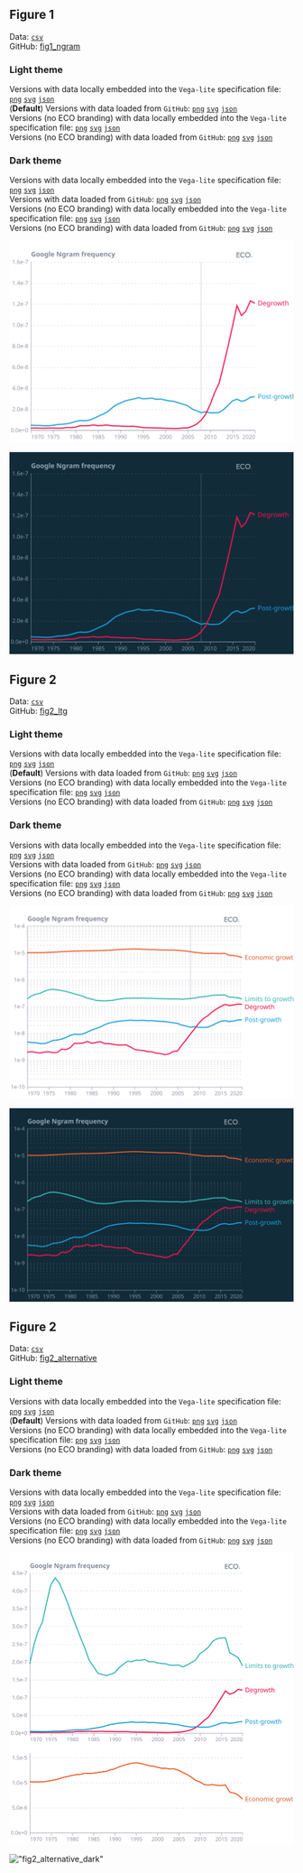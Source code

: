 ## Figure 1  

Data: [`csv`](data/fig1_ngram.csv)  
GitHub: [fig1_ngram](https://github.com/EconomicsObservatory/ECOvisualisations/tree/main/articles/degrowth-is-there-any-consensus-on-whether-it-might-be-a-good-idea)  

### Light theme  

Versions with data locally embedded into the `Vega-lite` specification file: [`png`](visualisation/fig1_ngram_local.png) [`svg`](visualisation/fig1_ngram_local.svg) [`json`](visualisation/fig1_ngram_local.json)   
 (**Default**) Versions with data loaded from `GitHub`: [`png`](visualisation/fig1_ngram.png) [`svg`](visualisation/fig1_ngram.svg) [`json`](visualisation/fig1_ngram.json)  
Versions (no ECO branding) with data locally embedded into the `Vega-lite` specification file: [`png`](visualisation/fig1_ngram_local_no_branding.png) [`svg`](visualisation/fig1_ngram_local_no_branding.svg) [`json`](visualisation/fig1_ngram_local_no_branding.json)   
Versions (no ECO branding) with data loaded from `GitHub`: [`png`](visualisation/fig1_ngram_no_branding.png) [`svg`](visualisation/fig1_ngram_no_branding.svg) [`json`](visualisation/fig1_ngram_no_branding.json)   

### Dark theme  

Versions with data locally embedded into the `Vega-lite` specification file: [`png`](visualisation/fig1_ngram_local_dark.png) [`svg`](visualisation/fig1_ngram_local_dark.svg) [`json`](visualisation/fig1_ngram_local_dark.json)   
 Versions with data loaded from `GitHub`: [`png`](visualisation/fig1_ngram_dark.png) [`svg`](visualisation/fig1_ngram_dark.svg) [`json`](visualisation/fig1_ngram_dark.json)  
Versions (no ECO branding) with data locally embedded into the `Vega-lite` specification file: [`png`](visualisation/fig1_ngram_local_no_branding_dark.png) [`svg`](visualisation/fig1_ngram_local_no_branding_dark.svg) [`json`](visualisation/fig1_ngram_local_no_branding_dark.json)   
Versions (no ECO branding) with data loaded from `GitHub`: [`png`](visualisation/fig1_ngram_no_branding_dark.png) [`svg`](visualisation/fig1_ngram_no_branding_dark.svg) [`json`](visualisation/fig1_ngram_no_branding_dark.json)   

!["fig1_ngram"](visualisation/fig1_ngram.svg "fig1_ngram")

  

!["fig1_ngram_dark"](visualisation/fig1_ngram_dark.svg "fig1_ngram")

## Figure 2  

Data: [`csv`](data/fig2_ltg.csv)  
GitHub: [fig2_ltg](https://github.com/EconomicsObservatory/ECOvisualisations/tree/main/articles/degrowth-is-there-any-consensus-on-whether-it-might-be-a-good-idea)  

### Light theme  

Versions with data locally embedded into the `Vega-lite` specification file: [`png`](visualisation/fig2_ltg_local.png) [`svg`](visualisation/fig2_ltg_local.svg) [`json`](visualisation/fig2_ltg_local.json)   
 (**Default**) Versions with data loaded from `GitHub`: [`png`](visualisation/fig2_ltg.png) [`svg`](visualisation/fig2_ltg.svg) [`json`](visualisation/fig2_ltg.json)  
Versions (no ECO branding) with data locally embedded into the `Vega-lite` specification file: [`png`](visualisation/fig2_ltg_local_no_branding.png) [`svg`](visualisation/fig2_ltg_local_no_branding.svg) [`json`](visualisation/fig2_ltg_local_no_branding.json)   
Versions (no ECO branding) with data loaded from `GitHub`: [`png`](visualisation/fig2_ltg_no_branding.png) [`svg`](visualisation/fig2_ltg_no_branding.svg) [`json`](visualisation/fig2_ltg_no_branding.json)   

### Dark theme  

Versions with data locally embedded into the `Vega-lite` specification file: [`png`](visualisation/fig2_ltg_local_dark.png) [`svg`](visualisation/fig2_ltg_local_dark.svg) [`json`](visualisation/fig2_ltg_local_dark.json)   
 Versions with data loaded from `GitHub`: [`png`](visualisation/fig2_ltg_dark.png) [`svg`](visualisation/fig2_ltg_dark.svg) [`json`](visualisation/fig2_ltg_dark.json)  
Versions (no ECO branding) with data locally embedded into the `Vega-lite` specification file: [`png`](visualisation/fig2_ltg_local_no_branding_dark.png) [`svg`](visualisation/fig2_ltg_local_no_branding_dark.svg) [`json`](visualisation/fig2_ltg_local_no_branding_dark.json)   
Versions (no ECO branding) with data loaded from `GitHub`: [`png`](visualisation/fig2_ltg_no_branding_dark.png) [`svg`](visualisation/fig2_ltg_no_branding_dark.svg) [`json`](visualisation/fig2_ltg_no_branding_dark.json)   

!["fig2_ltg"](visualisation/fig2_ltg.svg "fig2_ltg")

  

!["fig2_ltg_dark"](visualisation/fig2_ltg_dark.svg "fig2_ltg")

## Figure 2  

Data: [`csv`](data/fig2_alternative.csv)  
GitHub: [fig2_alternative](https://github.com/EconomicsObservatory/ECOvisualisations/tree/main/articles/degrowth-is-there-any-consensus-on-whether-it-might-be-a-good-idea)  

### Light theme  

Versions with data locally embedded into the `Vega-lite` specification file: [`png`](visualisation/fig2_alternative_local.png) [`svg`](visualisation/fig2_alternative_local.svg) [`json`](visualisation/fig2_alternative_local.json)   
 (**Default**) Versions with data loaded from `GitHub`: [`png`](visualisation/fig2_alternative.png) [`svg`](visualisation/fig2_alternative.svg) [`json`](visualisation/fig2_alternative.json)  
Versions (no ECO branding) with data locally embedded into the `Vega-lite` specification file: [`png`](visualisation/fig2_alternative_local_no_branding.png) [`svg`](visualisation/fig2_alternative_local_no_branding.svg) [`json`](visualisation/fig2_alternative_local_no_branding.json)   
Versions (no ECO branding) with data loaded from `GitHub`: [`png`](visualisation/fig2_alternative_no_branding.png) [`svg`](visualisation/fig2_alternative_no_branding.svg) [`json`](visualisation/fig2_alternative_no_branding.json)   

### Dark theme  

Versions with data locally embedded into the `Vega-lite` specification file: [`png`](visualisation/fig2_alternative_local_dark.png) [`svg`](visualisation/fig2_alternative_local_dark.svg) [`json`](visualisation/fig2_alternative_local_dark.json)   
 Versions with data loaded from `GitHub`: [`png`](visualisation/fig2_alternative_dark.png) [`svg`](visualisation/fig2_alternative_dark.svg) [`json`](visualisation/fig2_alternative_dark.json)  
Versions (no ECO branding) with data locally embedded into the `Vega-lite` specification file: [`png`](visualisation/fig2_alternative_local_no_branding_dark.png) [`svg`](visualisation/fig2_alternative_local_no_branding_dark.svg) [`json`](visualisation/fig2_alternative_local_no_branding_dark.json)   
Versions (no ECO branding) with data loaded from `GitHub`: [`png`](visualisation/fig2_alternative_no_branding_dark.png) [`svg`](visualisation/fig2_alternative_no_branding_dark.svg) [`json`](visualisation/fig2_alternative_no_branding_dark.json)   

!["fig2_alternative"](visualisation/fig2_alternative.svg "fig2_alternative")

  

!["fig2_alternative_dark"](visualisation/fig2_alternative_dark.svg "fig2_alternative")

